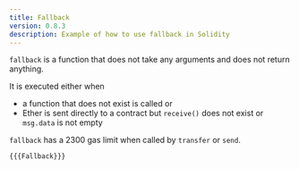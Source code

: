 ```yaml
---
title: Fallback
version: 0.8.3
description: Example of how to use fallback in Solidity
---
```


`fallback` is a function that does not take any arguments and does not return anything.

It is executed either when

- a function that does not exist is called or
- Ether is sent directly to a contract but `receive()` does not exist or `msg.data` is not empty

`fallback` has a 2300 gas limit when called by `transfer` or `send`.

```solidity
{{{Fallback}}}
```
